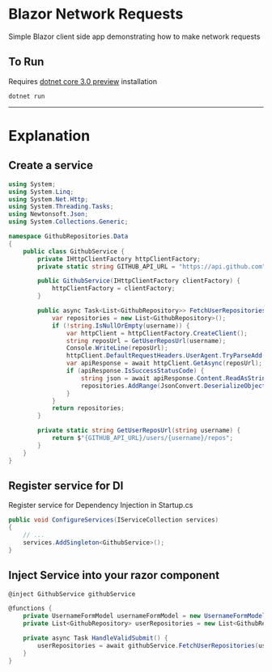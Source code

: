 # Blazor Network Requests
Simple Blazor client side app demonstrating how to make network requests

## To Run
Requires [dotnet core 3.0 preview](https://dotnet.microsoft.com/download/dotnet-core/3.0) installation 

```dotnet run```

---
# Explanation

## Create a service
```c#
using System;
using System.Linq;
using System.Net.Http;
using System.Threading.Tasks;
using Newtonsoft.Json;
using System.Collections.Generic;

namespace GithubRepositories.Data
{
    public class GithubService {
        private IHttpClientFactory httpClientFactory;
        private static string GITHUB_API_URL = "https://api.github.com";

        public GithubService(IHttpClientFactory clientFactory) {
            httpClientFactory = clientFactory;
        }

        public async Task<List<GithubRepository>> FetchUserRepositories(string username) {
            var repositories = new List<GithubRepository>();
            if (!string.IsNullOrEmpty(username)) {
                var httpClient = httpClientFactory.CreateClient();
                string reposUrl = GetUserReposUrl(username);
                Console.WriteLine(reposUrl);
                httpClient.DefaultRequestHeaders.UserAgent.TryParseAdd("request");
                var apiResponse = await httpClient.GetAsync(reposUrl);
                if (apiResponse.IsSuccessStatusCode) {
                    string json = await apiResponse.Content.ReadAsStringAsync();
                    repositories.AddRange(JsonConvert.DeserializeObject<List<GithubRepository>>(json));
                }
            }
            return repositories;
        }

        private static string GetUserReposUrl(string username) {
            return $"{GITHUB_API_URL}/users/{username}/repos";
        }
    }
}
```

## Register service for DI 
Register service for Dependency Injection in Startup.cs

```c#
public void ConfigureServices(IServiceCollection services)
{
    // ...
    services.AddSingleton<GithubService>();
}
```

## Inject Service into your razor component 
```c#
@inject GithubService githubService

@functions {
    private UsernameFormModel usernameFormModel = new UsernameFormModel();
    private List<GithubRepository> userRepositories = new List<GithubRepository>();

    private async Task HandleValidSubmit() {
        userRepositories = await githubService.FetchUserRepositories(usernameFormModel.Username);
    }
}
```
